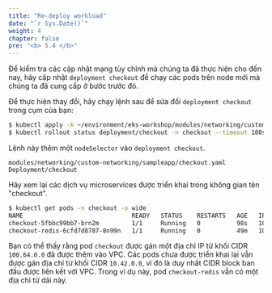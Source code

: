 ```yaml
---
title: "Re-deploy workload"
date: "`r Sys.Date()`"
weight: 4
chapter: false
pre: "<b> 5.4 </b>"
---
```

Để kiểm tra các cập nhật mạng tùy chỉnh mà chúng ta đã thực hiện cho đến nay, hãy cập nhật `deployment checkout` để chạy các pods trên node mới mà chúng ta đã cung cấp ở bước trước đó.

Để thực hiện thay đổi, hãy chạy lệnh sau để sửa đổi `deployment checkout` trong cụm của bạn:

```bash wait=30 timeout=240
$ kubectl apply -k ~/environment/eks-workshop/modules/networking/custom-networking/sampleapp
$ kubectl rollout status deployment/checkout -n checkout --timeout 180s
```

Lệnh này thêm một `nodeSelector` vào `deployment checkout`.

```kustomization
modules/networking/custom-networking/sampleapp/checkout.yaml
Deployment/checkout
```

Hãy xem lại các dịch vụ microservices được triển khai trong không gian tên "checkout".

```bash wait=30
$ kubectl get pods -n checkout -o wide
NAME                              READY   STATUS    RESTARTS   AGE   IP             NODE                                         NOMINATED NODE   READINESS GATES
checkout-5fbbc99bb7-brn2m         1/1     Running   0          98s   100.64.10.16   ip-10-42-10-14.us-west-2.compute.internal    <none>           <none>
checkout-redis-6cfd7d8787-8n99n   1/1     Running   0          49m   10.42.12.33    ip-10-42-12-155.us-west-2.compute.internal   <none>           <none>
```

Bạn có thể thấy rằng pod `checkout` được gán một địa chỉ IP từ khối CIDR `100.64.0.0` đã được thêm vào VPC. Các pods chưa được triển khai lại vẫn được gán địa chỉ từ khối CIDR `10.42.0.0`, vì đó là duy nhất CIDR block ban đầu được liên kết với VPC. Trong ví dụ này, pod `checkout-redis` vẫn có một địa chỉ từ dải này.